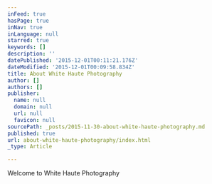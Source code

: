 ```yaml
---
inFeed: true
hasPage: true
inNav: true
inLanguage: null
starred: true
keywords: []
description: ''
datePublished: '2015-12-01T00:11:21.176Z'
dateModified: '2015-12-01T00:09:58.834Z'
title: About White Haute Photography
author: []
authors: []
publisher:
  name: null
  domain: null
  url: null
  favicon: null
sourcePath: _posts/2015-11-30-about-white-haute-photography.md
published: true
url: about-white-haute-photography/index.html
_type: Article

---
```

Welcome to White Haute Photography